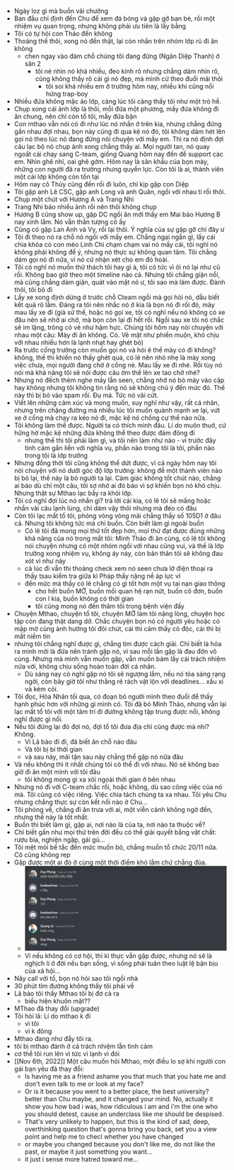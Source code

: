 - Ngày loz gì mà buồn vãi chưởng
- Ban đầu chỉ định đến Chu để xem đá bóng và gặp gỡ bạn bè, rồi một nhiệm vụ quan trọng, nhưng không phải ưu tiên là lấy bằng
- Tôi có tự hỏi con Thảo đến không
- Thoáng thế thôi, xong nó đến thật, lại còn nhắn trên nhóm lớp rủ đi ăn không
	- chen ngay vào đám chỗ chúng tôi đang đứng (Ngân Diệp Thanh) ở sân 2
		- tôi né nhìn nó khá nhiều, đeo kính rõ nhưng chẳng dám nhìn rõ, cũng không thấy rõ cái gì nó đẹp, mà mình cứ theo đuổi mãi thôi
			- tôi soi khá nhiều em ở trường hôm nay, nhiều khi cũng nổi hứng trap-boy
- Nhiều đứa không mặc áo lớp, càng lúc tôi càng thấy tôi như một trò hề.
- Chụp xong cái ảnh lớp là thôi, mỗi đứa một phương, mấy đứa không đi ăn chung, nên chỉ còn tổ tôi, mấy đứa bận
- Con mthao vẫn nói có đi như lúc nó nhắn ở trên kia, nhưng chẳng đứng gần nhau đợi nhau, bọn này cũng đi qua kệ nó đó, tôi không dám hét lên gọi nó theo lúc nó đang đứng nói chuyện với mấy em. Thì ra nó định đợi câu lạc bộ nó chụp ảnh xong chẳng thấy ai. Mọi người tan, nó quay ngoắt cái chạy sang C-team, giống Quang hôm nay đến để support các em. Nhìn ghê nhỉ, oai ghê gớm. Hôm nay là sân khấu của bọn mày, những con người đã ra trường nhưng quyền lực. Còn tôi là ai, thành viên một cái lớp không còn tồn tại
- Hôm nay cô Thủy cũng đến rồi đi luôn, chỉ kịp gặp con Diệp
- Tôi gặp anh Lê CSC, gặp anh Long và anh Quân, ngồi với nhau tí rồi thôi.
- Chụp một chút với Hương A và Trang Nhi
- Trang Nhi bảo nhiều ảnh rồi nên thôi không chụp
- Hương B cũng show up, gặp DC ngồi ăn mới thấy em Mai bảo Hương B nay xinh lắm. Nó vẫn thần tượng cô ấy
- Cũng có gặp Lan Anh và Vy, rồi lại thôi. Ý nghĩa của sự gặp gỡ chỉ đây ư
- Tôi đi theo nó ra chỗ nó ngồi với mấy em. Chẳng ngại ngần gì, lấy cái chìa khóa có con mèo Linh Chi chạm chạm vai nó mấy cái, tôi nghĩ nó không phải không để ý, nhưng nó thực sự không quan tâm. Tôi chẳng dám gọi nó đi nữa, vì nó cứ nhận xét cho em đó hoài.
- Tôi có nghĩ nó muốn thử thách tôi hay gì à, tôi có tức vì ôi nó lại như cũ rồi. Không bao giờ theo một timeline nào cả. Nhưng tôi chẳng giận nổi, mà cũng chẳng dám giận, quát vào mặt nó ư, tôi sao mà làm được. Đành thôi, tôi bỏ đi
- Lấy xe xong định dừng ở trước chỗ Cteam ngồi mà gọi hỏi nó, dẫu biết kết quả rõ lắm. Đáng ra tôi nên nhắc nó ở kia là bọn nó đi rồi đó, mày mau lấy xe đi (giả sử thế, hoặc nó gọi xe, tôi có nghĩ nếu nó không có xe đâu nên sẽ nhờ ai chở, mà bọn còn lại đi hết rồi. Ngồi sau xe tôi nó chắc sẽ im lặng, trông có vẻ như hậm hực. Chúng tôi hôm nay nói chuyện với nhau một câu: Mày đi ăn không. Có. Vẻ mặt như phiền muộn, khó chịu với nhau nhiều hơn là lạnh nhạt hay ghét bỏ)
- Ra trước cổng trường còn muốn gọi nó và hỏi ê thế mày có đi không? không, thế thì khiến nó thấy ghét quá, có lẽ nên nhỏ nhẹ là mày xong việc chưa, mọi người đang chờ ở cổng nè. Mau lấy xe đi nhé. Rồi tùy nó nói mà khả năng tôi sẽ nói được câu ờm thế lên xe tao chở nhé?
- Nhưng nó đếch thèm nghe máy lẫn seen, chẳng nhớ nó bỏ máy vào cặp hay không nhưng tôi không tin rằng nó sẽ không chú ý đến mức đó. Thế này thì bị bỏ vào spam rồi. Đụ má. Tức nó vãi cứt.
- Viết lên những cảm xúc và mong muốn, suy nghĩ như vậy, rất cá nhân, nhưng trên chặng đường mà nhiều lúc tôi muốn quành mạnh xe lại, vứt xe ở cổng mà chạy ra kéo nó đi, mặc kệ nó chống cự thế nào nữa.
- Tôi không làm thế được. Người ta có thích mình đâu. Lí do muôn thuở, cứ hững hờ mặc kệ những đứa không thể theo được đám đông đi
	- nhưng thế thì tôi phải làm gì, và tôi nên làm như nào - vì trước đây tình cảm gắn liền với nghĩa vụ, phần nào trong tôi là tôi, phần nào trong tôi là lớp trưởng
- Nhưng đồng thời tôi cũng không thể dứt được, vì cả ngày hôm nay tôi nói chuyện với nó dưới góc độ lớp trưởng: không để một thành viên nào bị bỏ lại, thế này là bỏ người ta lại. Cảm giác không tốt chút nào, chẳng ai báo dù chỉ một câu, tôi sợ nhờ ai đó báo vì sợ khiến bọn nó khó chịu. Nhưng thật sự Mthao lạc bầy ra khỏi lớp.
- Tôi có nghĩ đợi lúc nó nhắn gì? trả lời cái kia, có lẽ tôi sẽ mắng hoặc nhắn vài câu lạnh lùng, chỉ dám vậy thôi nhưng mà đéo có đâu
- Còn tôi lạc mất tổ tôi, phóng vòng vòng mãi chẳng thấy số 105D1 ở đâu cả. Nhưng tôi không tức mà chỉ buồn. Còn biết làm gì ngoài buồn
	- Có lẽ tôi đã mong mọi thứ tốt đẹp hơn, mọi thứ đạt được đúng những khả năng của nó trong mắt tôi: Minh Thảo đi ăn cùng, có lẽ tôi không nói chuyện nhưng có một nhóm ngồi với nhau cũng vui, và thế là lớp trưởng xong nhiệm vụ, không áy náy, còn bản thân tôi sẽ không đau xót vì như này
	- cả lúc đi vẫn thi thoảng check xem nó seen chưa lở điện thoại ra thấy tsau kiểm tra giữa kì Pháp thấy nặng nề áp lực vl
	- đến mức mà thấy có lẽ chẳng có gì tốt hơn một vụ tai nạn giao thông
		- cho hết buồn MỞ, buồn mối quan hệ rạn nứt, buồn cô đơn, buồn con l kia, buồn không có thời gian
		- tôi cũng mong nó đến thăm tôi trong bệnh viện đấy
- Chuyện Mthao, chuyện tổ tôi, chuyện MỞ làm tôi nặng lòng, chuyện học tập còn đang thật dang dở. Chắc chuyện bọn nó có người yêu hoặc có mập mờ cũng ảnh hưởng tôi đôi chút, cái thì cảm thấy cô độc, cái thì bị mất niềm tin
- nhưng tôi chẳng nghĩ được gì, chẳng tìm được cách giải. Chỉ biết là hóa ra mình mới là đứa nên tránh gặp nó, vì sau mỗi lần gặp là đau đớn vô cùng. Nhưng mà mình vẫn muốn gặp, vẫn muốn bám lấy cái trách nhiệm nửa vời, không chịu sống hoàn toàn đời cá nhân.
	- Dù sáng nay có nghĩ gặp nó tôi sẽ ngượng lắm, nếu nó tỏa sáng rạng ngời, còn bây giờ tôi như thằng rẻ rách vật lộn với deadlines... xấu xí và kém cỏi.
- Tôi đọc, Hỏa Nhân tối qua, có đoạn bỏ người mình theo đuổi để thấy hạnh phúc hơn với những gì mình có. Tôi đã bỏ Minh Thảo, nhưng vẫn lại lạc mất tổ tôi với một tâm trí đi đường không tập trung được nổi, không nghĩ được gì nổi.
- Nếu tôi đứng lại đó đợi nó, đợi tổ tôi đưa địa chỉ cũng được mà nhỉ? Không.
	- Vì Lã bảo đi đi, đã biết ăn chỗ nào đâu
	- Và tôi bị bí thời gian
	- và sau này, mãi tận sau này chẳng thể gặp nó nữa đâu
- Và nếu không thì ít nhất chúng tôi có thể đi với nhau. Nó sẽ không bao giờ đi ăn một mình với tôi đâu
	- tôi không mong gì xa xôi ngoài thời gian ở bên nhau
- Nhưng nó đi với C-team chắc rồi, hoặc không, dù sao công việc của nó mà. Tôi cũng có việc riêng. Việc chia tách chúng ta xa nhau. Tôi yêu Chu nhưng chẳng thực sự còn kết nối nào ở Chu...
- Tôi phóng về, chẳng đi ăn trưa với ai, một viễn cảnh không ngờ đến, nhưng thế này là tốt nhất.
- Buồn thì biết làm gì, gặp ai, nơi nào là của ta, nơi nào ta thuộc về?
- Chỉ biết gần như mọi thứ trên đời đều có thể giải quyết bằng vật chất: rượu bia, nghiện ngập, gái gú...
- Tôi mệt mỏi bế tắc đến mức muốn bỏ, chẳng muốn tổ chức 20/11 nữa. Cô cũng không rep
- Gặp được một ai đó ở cùng một thời điểm khó lắm chứ chẳng đùa.
	- ![image.png](../assets/image_1667627705210_0.png)
	- Vì nếu không có cơ hội, thì kì thực vẫn gặp được, nhưng nó sẽ là nghịch lí ở đời nếu bạn sống, vì sống phải tuân theo luật lệ bận bịu của xã hội...
- Nãy call với tổ, bọn nó hỏi sao tôi ngồi nhà
- 30 phút tìm đường không thấy tôi phải về
- Lã bảo tôi thấy Mthao tôi bị đơ cả ra
	- biểu hiện khuôn mặt??
- MThao đã thay đổi (upgrade)
- Tôi hỏi lã: Lí do mthao k đi
	- vì tôi
	- vì k đông
- Mthao đang như đẩy tôi ra.
- tôi bị mthao đánh ở cả trách nhiệm lẫn tình cảm
- cơ thể tôi run lên vì tức vì lạnh vì đói
- [[Nov 6th, 2022]] Một câu muốn hỏi Mthao, một điều lo sợ khi người con gái bạn yêu đã thay đổi:
	- Is having me as a friend ashame you that much that you hate me and don't even talk to me or look at my face?
	- Or is it because you went to a better place, the best university? better than Chu maybe, and it changed your mind. No, actually it show you how bad i was, how ridiculous i am and i'm the one who you should detest, cause an underclass like me should be despised.
	- That's very unlikely to happen, but this is the kind of sad, deep, overthinking question that's gonna bring you back, set you a view point and help me to checl whether you have changed
	- or maybe you changed because you don't like me, do not like the past, or maybe it just something you want...
	- it just i sense more hatred toward me...
